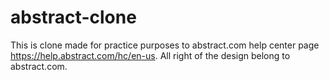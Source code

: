 # abstract-clone

This is clone made for practice purposes to abstract.com help center page https://help.abstract.com/hc/en-us.
All right of the design belong to abstract.com.
